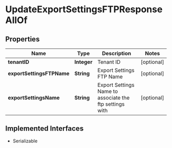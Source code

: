 

# UpdateExportSettingsFTPResponseAllOf


## Properties

| Name | Type | Description | Notes |
|------------ | ------------- | ------------- | -------------|
|**tenantID** | **Integer** | Tenant ID |  [optional] |
|**exportSettingsFTPName** | **String** | Export Settings FTP Name |  [optional] |
|**exportSettingsName** | **String** | Export Settings Name to associate the ftp settings with |  [optional] |


## Implemented Interfaces

* Serializable


